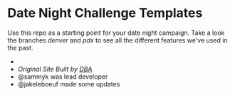 Date Night Challenge Templates
===

Use this repo as a starting point for your date night campaign. Take a look the branches *denver* and *pdx* to see all the different features we've used in the past.


-
- _Original Site Built by [DBA](http://dbaworldwide.com)_
- @sammyk was lead developer
- @jakeleboeuf made some updates
